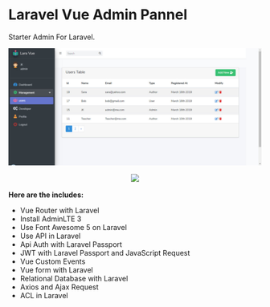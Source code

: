 # Laravel Vue Admin Pannel
Starter Admin For Laravel.

<p align="center">
  <img src="./public/img/admin.jpg" />
</p>

<p align="center">
  <a href="https://travis-ci.org/wajayanath/lara-vue"><img src="https://travis-ci.org/wajayanath/lara-vue.svg?branch=master"></a>
</p>

<b> Here are the includes: </b>

* Vue Router with Laravel
* Install AdminLTE 3
* Use Font Awesome 5 on Laravel
* Use API in Laravel
* Api Auth with Laravel Passport
* JWT with Laravel Passport and JavaScript Request
* Vue Custom Events
* Vue form with Laravel
* Relational Database with Laravel
* Axios and Ajax Request
* ACL in Laravel

